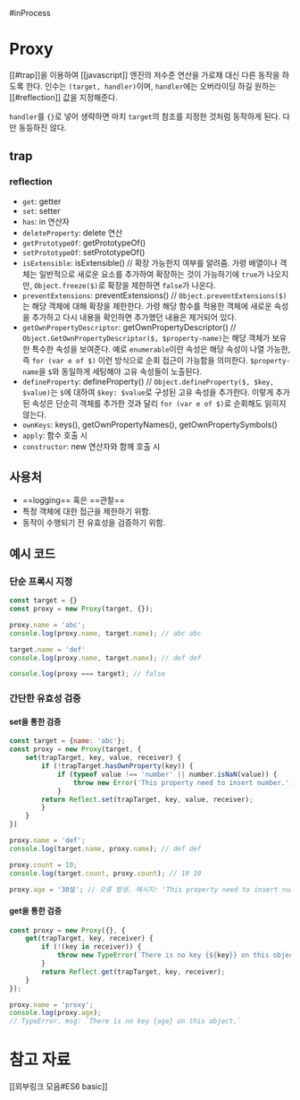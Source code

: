 #inProcess 

# Proxy
[[#trap]]을 이용하여 [[javascript]] 엔진의 저수준 연산을 가로채 대신 다른 동작을 하도록 한다. 인수는 `(target, handler)`이며, `handler`에는 오버라이딩 하길 원하는 [[#reflection]] 값을 지정해준다.

`handler`를 `{}`로 넣어 생략하면 마치 `target`의 참조를 지정한 것처럼 동작하게 된다. 다만 동등하진 않다.

## trap
### reflection
- `get`: getter
- `set`: setter
- `has`: in 연산자
- `deleteProperty`: delete 연산
- `getPrototypeOf`: getPrototypeOf()
- `setPrototypeOf`: setPrototypeOf()
- `isExtensible`: isExtensible() // 확장 가능한지 여부를 알려줌. 가령 배열이나 객체는 일반적으로 새로운 요소를 추가하여 확장하는 것이 가능하기에 `true`가 나오지만, `Object.freeze($)`로 확장을 제한하면 `false`가 나온다.
- `preventExtensions`: preventExtensions() // `Object.preventExtensions($)`는 해당 객체에 대해 확장을 제한한다. 가령 해당 함수를 적용한 객체에 새로운 속성을 추가하고 다시 내용을 확인하면 추가했던 내용은 제거되어 있다.
- `getOwnPropertyDescriptor`: getOwnPropertyDescriptor() // `Object.GetOwnPropertyDescriptor($, $property-name)`는 해당 객체가 보유한 특수한 속성을 보여준다. 예로 `enumerable`이란 속성은 해당 속성이 나열 가능한, 즉 `for (var e of $)` 이런 방식으로 순회 접근이 가능함을 의미한다. `$property-name`을 `$`와 동일하게 세팅해야 고유 속성들이 노출된다. 
- `defineProperty`: defineProperty() // `Object.defineProperty($, $key, $value)`는 `$`에 대하여 `$key: $value`로 구성된 고유 속성을 추가한다. 이렇게 추가된 속성은 단순히 객체를 추가한 것과 달리 `for (var e of $)`로 순회해도 읽히지 않는다.
- `ownKeys`: keys(), getOwnPropertyNames(), getOwnPropertySymbols()
- `apply`: 함수 호출 시
- `constructor`: new 연산자와 함께 호출 시

## 사용처
- ==logging== 혹은 ==관찰==
- 특정 객체에 대한 접근을 제한하기 위함.
- 동작이 수행되기 전 유효성을 검증하기 위함.
## 예시 코드
### 단순 프록시 지정
```js
const target = {}
const proxy = new Proxy(target, {});

proxy.name = 'abc';
console.log(proxy.name, target.name); // abc abc

target.name = 'def'
console.log(proxy.name, target.name); // def def

console.log(proxy === target); // false

```

### 간단한 유효성 검증
#### set을 통한 검증
```js
const target = {name: 'abc'};
const proxy = new Proxy(target, {
	set(trapTarget, key, value, receiver) {
		if (!trapTarget.hasOwnProperty(key)) {
			if (typeof value !== 'number' || number.isNaN(value)) {
				throw new Error('This property need to insert number.');
			}
		return Reflect.set(trapTarget, key, value, receiver);
		}
	}
})

proxy.name = 'def';
console.log(target.name, proxy.name); // def def

proxy.count = 10;
console.log(target.count, proxy.count); // 10 10

proxy.age = '30살'; // 오류 발생. 메시지: 'This property need to insert number.'
```

#### get을 통한 검증
```js
const proxy = new Proxy({}, {
	get(trapTarget, key, receiver) {
		if (!(key in receiver)) {
			throw new TypeError(`There is no key {${key}} on this object.`);
		}
		return Reflect.get(trapTarget, key, receiver);
	}
});

proxy.name = 'proxy';
console.log(proxy.age); 
// TypeError. msg: `There is no key {age} on this object.`
```

# 참고 자료
[[외부링크 모음#ES6 basic]]
